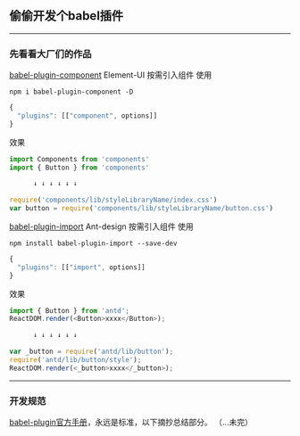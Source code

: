 ## 偷偷开发个babel插件
___
### 先看看大厂们的作品
[babel-plugin-component](https://github.com/ElementUI/babel-plugin-component)  Element-UI 按需引入组件
使用
```node
npm i babel-plugin-component -D
```
```js
{
  "plugins": [["component", options]]
}
```
效果
```js
import Components from 'components'
import { Button } from 'components'

      ↓ ↓ ↓ ↓ ↓ ↓
      
require('components/lib/styleLibraryName/index.css')
var button = require('components/lib/styleLibraryName/button.css')
```
[babel-plugin-import](https://github.com/ant-design/babel-plugin-import)  Ant-design 按需引入组件
使用
```node
npm install babel-plugin-import --save-dev
```
```js
{
  "plugins": [["import", options]]
}
```
效果
```js
import { Button } from 'antd';
ReactDOM.render(<Button>xxxx</Button>);

      ↓ ↓ ↓ ↓ ↓ ↓
      
var _button = require('antd/lib/button');
require('antd/lib/button/style');
ReactDOM.render(<_button>xxxx</_button>);
```
___
### 开发规范
[babel-plugin官方手册](https://github.com/jamiebuilds/babel-handbook/blob/master/translations/zh-Hans/plugin-handbook.md)，永远是标准，以下摘抄总结部分。
（...未完）
